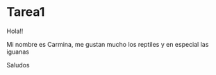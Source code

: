 # Tarea1

Hola!! 

Mi nombre es Carmina, me gustan mucho los reptiles y en especial las iguanas 

Saludos 
